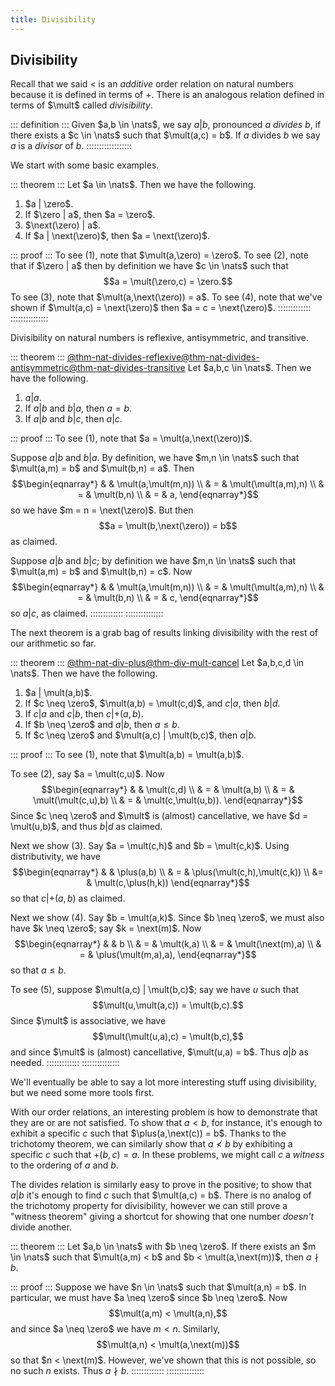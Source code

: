 ```yaml
---
title: Divisibility
---
```




Divisibility
------------

Recall that we said $<$ is an _additive_ order relation on natural numbers because it is defined in terms of $\plus$. There is an analogous relation defined in terms of $\mult$ called _divisibility_.

::: definition :::
Given $a,b \in \nats$, we say $a | b$, pronounced $a$ _divides_ $b$, if there exists a $c \in \nats$ such that $\mult(a,c) = b$. If $a$ divides $b$ we say $a$ is a _divisor_ of $b$.
::::::::::::::::::

We start with some basic examples.

::: theorem :::
Let $a \in \nats$. Then we have the following.

1. $a | \zero$.
2. If $\zero | a$, then $a = \zero$.
3. $\next(\zero) | a$.
4. If $a | \next(\zero)$, then $a = \next(\zero)$.

::: proof :::
To see (1), note that $\mult(a,\zero) = \zero$. To see (2), note that if $\zero | a$ then by definition we have $c \in \nats$ such that $$a = \mult(\zero,c) = \zero.$$ To see (3), note that $\mult(a,\next(\zero)) = a$. To see (4), note that we've shown if $\mult(a,c) = \next(\zero)$ then $a = c = \next(\zero)$.
:::::::::::::
:::::::::::::::

Divisibility on natural numbers is reflexive, antisymmetric, and transitive.

::: theorem :::
[@thm-nat-divides-reflexive]()[@thm-nat-divides-antisymmetric]()[@thm-nat-divides-transitive]()
Let $a,b,c \in \nats$. Then we have the following.

1. $a | a$.
2. If $a | b$ and $b | a$, then $a = b$.
3. If $a | b$ and $b | c$, then $a | c$.

::: proof :::
To see (1), note that $a = \mult(a,\next(\zero))$.

Suppose $a|b$ and $b|a$. By definition, we have $m,n \in \nats$ such that $\mult(a,m) = b$ and $\mult(b,n) = a$. Then
$$\begin{eqnarray*}
 &   & \mult(a,\mult(m,n)) \\
 & = & \mult(\mult(a,m),n) \\
 & = & \mult(b,n) \\
 & = & a,
\end{eqnarray*}$$
so we have $m = n = \next(\zero)$. But then $$a = \mult(b,\next(\zero)) = b$$ as claimed.

Suppose $a|b$ and $b|c$; by definition we have $m,n \in \nats$ such that $\mult(a,m) = b$ and $\mult(b,n) = c$. Now
$$\begin{eqnarray*}
 &   & \mult(a,\mult(m,n)) \\
 & = & \mult(\mult(a,m),n) \\
 & = & \mult(b,n) \\
 & = & c,
\end{eqnarray*}$$
so $a|c$, as claimed.
:::::::::::::
:::::::::::::::

The next theorem is a grab bag of results linking divisibility with the rest of our arithmetic so far.

::: theorem :::
[@thm-nat-div-plus]()[@thm-div-mult-cancel]()
Let $a,b,c,d \in \nats$. Then we have the following.

1. $a | \mult(a,b)$.
2. If $c \neq \zero$, $\mult(a,b) = \mult(c,d)$, and $c|a$, then $b|d$.
3. If $c|a$ and $c|b$, then $c | \plus(a,b)$.
4. If $b \neq \zero$ and $a|b$, then $a \leq b$.
5. If $c \neq \zero$ and $\mult(a,c) | \mult(b,c)$, then $a | b$.

::: proof :::
To see (1), note that $\mult(a,b) = \mult(a,b)$.

To see (2), say $a = \mult(c,u)$. Now
$$\begin{eqnarray*}
 &   & \mult(c,d) \\
 & = & \mult(a,b) \\
 & = & \mult(\mult(c,u),b) \\
 & = & \mult(c,\mult(u,b)).
\end{eqnarray*}$$
Since $c \neq \zero$ and $\mult$ is (almost) cancellative, we have $d = \mult(u,b)$, and thus $b | d$ as claimed.

Next we show (3). Say $a = \mult(c,h)$ and $b = \mult(c,k)$. Using distributivity, we have
$$\begin{eqnarray*}
 &   & \plus(a,b) \\
 & = & \plus(\mult(c,h),\mult(c,k)) \\
 &= & \mult(c,\plus(h,k))
\end{eqnarray*}$$
so that $c | \plus(a,b)$ as claimed.

Next we show (4). Say $b = \mult(a,k)$. Since $b \neq \zero$, we must also have $k \neq \zero$; say $k = \next(m)$. Now
$$\begin{eqnarray*}
 &   & b \\
 & = & \mult(k,a) \\
 & = & \mult(\next(m),a) \\
 & = & \plus(\mult(m,a),a),
\end{eqnarray*}$$
so that $a \leq b$.

To see (5), suppose $\mult(a,c) | \mult(b,c)$; say we have $u$ such that $$\mult(u,\mult(a,c)) = \mult(b,c).$$ Since $\mult$ is associative, we have $$\mult(\mult(u,a),c) = \mult(b,c),$$ and since $\mult$ is (almost) cancellative, $\mult(u,a) = b$. Thus $a | b$ as needed.
:::::::::::::
:::::::::::::::

We'll eventually be able to say a lot more interesting stuff using divisibility, but we need some more tools first.

With our order relations, an interesting problem is how to demonstrate that they are or are not satisfied. To show that $a < b$, for instance, it's enough to exhibit a specific $c$ such that $\plus(a,\next(c)) = b$. Thanks to the trichotomy theorem, we can similarly show that $a \not\lt b$ by exhibiting a specific $c$ such that $\plus(b,c) = a$. In these problems, we might call $c$ a _witness_ to the ordering of $a$ and $b$.

The divides relation is similarly easy to prove in the positive; to show that $a|b$ it's enough to find $c$ such that $\mult(a,c) = b$. There is no analog of the trichotomy property for divisibility, however we can still prove a "witness theorem" giving a shortcut for showing that one number _doesn't_ divide another.

::: theorem :::
Let $a,b \in \nats$ with $b \neq \zero$. If there exists an $m \in \nats$ such that $\mult(a,m) < b$ and $b < \mult(a,\next(m))$, then $a \nmid b$.

::: proof :::
Suppose we have $n \in \nats$ such that $\mult(a,n) = b$. In particular, we must have $a \neq \zero$ since $b \neq \zero$. Now $$\mult(a,m) < \mult(a,n),$$ and since $a \neq \zero$ we have $m < n$. Similarly, $$\mult(a,n) < \mult(a,\next(m))$$ so that $n < \next(m)$. However, we've shown that this is not possible, so no such $n$ exists. Thus $a \nmid b$.
:::::::::::::
:::::::::::::::

